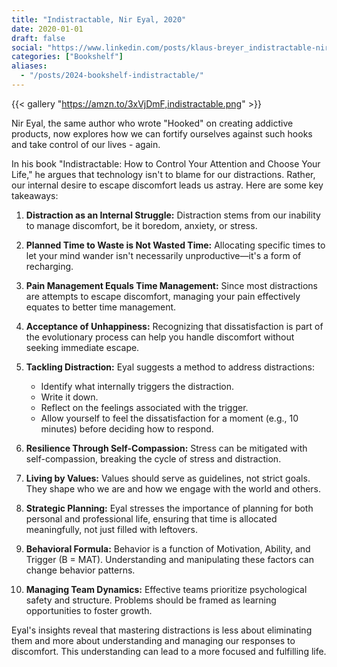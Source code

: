 ```yaml
---
title: "Indistractable, Nir Eyal, 2020"
date: 2020-01-01
draft: false
social: "https://www.linkedin.com/posts/klaus-breyer_indistractable-nir-eyal-2020-klaus-breyer-activity-7190608289976475648-Loh3"
categories: ["Bookshelf"]
aliases:
  - "/posts/2024-bookshelf-indistractable/"
---
```


{{< gallery "https://amzn.to/3xVjDmF,indistractable.png" >}}

Nir Eyal, the same author who wrote "Hooked" on creating addictive products, now explores how we can fortify ourselves against such hooks and take control of our lives - again.

In his book "Indistractable: How to Control Your Attention and Choose Your Life," he argues that technology isn't to blame for our distractions. Rather, our internal desire to escape discomfort leads us astray. Here are some key takeaways:

1. **Distraction as an Internal Struggle:** Distraction stems from our inability to manage discomfort, be it boredom, anxiety, or stress.
2. **Planned Time to Waste is Not Wasted Time:** Allocating specific times to let your mind wander isn't necessarily unproductive—it's a form of recharging.
3. **Pain Management Equals Time Management:** Since most distractions are attempts to escape discomfort, managing your pain effectively equates to better time management.
4. **Acceptance of Unhappiness:** Recognizing that dissatisfaction is part of the evolutionary process can help you handle discomfort without seeking immediate escape.
5. **Tackling Distraction:** Eyal suggests a method to address distractions:

   - Identify what internally triggers the distraction.
   - Write it down.
   - Reflect on the feelings associated with the trigger.
   - Allow yourself to feel the dissatisfaction for a moment (e.g., 10 minutes) before deciding how to respond.

6. **Resilience Through Self-Compassion:** Stress can be mitigated with self-compassion, breaking the cycle of stress and distraction.
7. **Living by Values:** Values should serve as guidelines, not strict goals. They shape who we are and how we engage with the world and others.
8. **Strategic Planning:** Eyal stresses the importance of planning for both personal and professional life, ensuring that time is allocated meaningfully, not just filled with leftovers.
9. **Behavioral Formula:** Behavior is a function of Motivation, Ability, and Trigger (B = MAT). Understanding and manipulating these factors can change behavior patterns.
10. **Managing Team Dynamics:** Effective teams prioritize psychological safety and structure. Problems should be framed as learning opportunities to foster growth.

Eyal's insights reveal that mastering distractions is less about eliminating them and more about understanding and managing our responses to discomfort. This understanding can lead to a more focused and fulfilling life.
